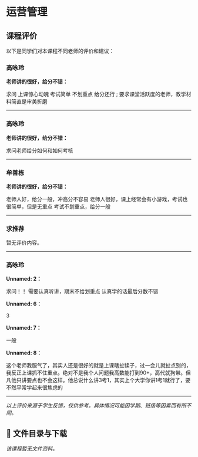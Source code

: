 # 运营管理

## 课程评价

以下是同学们对本课程不同老师的评价和建议：

### 高咏玲

**老师讲的很好，给分不错：**

求问 上课惊心动魄 考试简单 不划重点 给分还行 ; 要求课堂活跃度的老师，教学材料简直是审美折磨

---

### 高咏玲

**老师讲的很好，给分不错：**

求问老师给分如何和如何考核

---

### 牟善栋

**老师讲的很好，给分不错：**

老师人好，给分一般，冲高分不容易          老师人很好，课上经常会有小游戏，考试也很简单，但是无重点   考试不划重点，给分一般

---

### 求推荐

暂无评价内容。

---

### 高咏玲

**Unnamed: 2：**

求问！！  需要认真听讲，期末不给划重点  认真学的话最后分数不错

**Unnamed: 6：**

3

**Unnamed: 7：**

一般

**Unnamed: 8：**

这个老师我服气了，其实人还是很好的就是上课瞎扯犊子，过一会儿就扯点别的，我反正上课抓不住重点。绝对不是我个人问题我高数能打到90+，高代就狗带。但凡他只讲要点也不会这样。他总说什么讲3考1，其实上个大学你讲1考1就行了，要不然平常学起来很焦虑的

---

*以上评价来源于学生反馈，仅供参考。具体情况可能因学期、班级等因素而有所不同。*
## 📄 文件目录与下载

_该课程暂无文件资料。_
